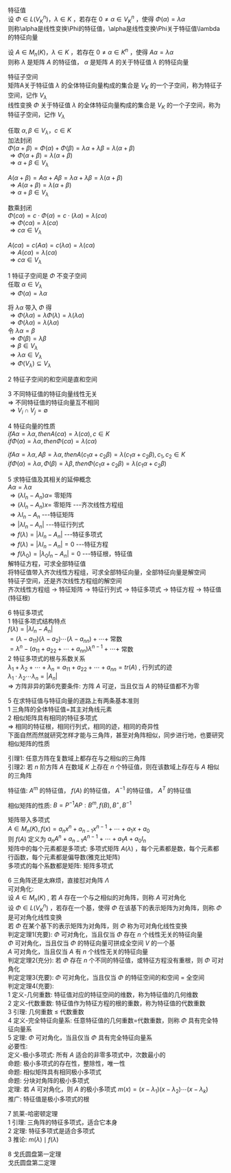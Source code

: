 特征值  
设 $\Phi\in L(V_K^n)，\lambda\in K$ ，若存在 $0\neq\alpha\in V_K^n$ ，使得 $\Phi(\alpha)=\lambda\alpha$  
则称\alpha是线性变换\Phi的特征值，\alpha是线性变换\Phi关于特征值\lambda的特征向量  
  
设 $A\in M_n(K)，\lambda\in K$ ，若存在 $0\neq\alpha\in K^n$ ，使得 $A\alpha=\lambda\alpha$  
则称 $\lambda$ 是矩阵 $A$ 的特征值， $\alpha$ 是矩阵 $A$ 的关于特征值 $\lambda$ 的特征向量  
  
  
特征子空间  
矩阵A关于特征值 $\lambda$ 的全体特征向量构成的集合是 $V_K$ 的一个子空间，称为特征子空间，记作 $V_\lambda$  
线性变换 $\Phi$ 关于特征值 $\lambda$ 的全体特征向量构成的集合是 $V_K$ 的一个子空间，称为特征子空间，记作 $V_\lambda$  
  
任取 $\alpha,\beta\in V_\lambda，c\in K$  
加法封闭  
$\Phi(\alpha+\beta)=\Phi(\alpha)+\Phi(\beta)=\lambda\alpha+\lambda\beta=\lambda(\alpha+\beta)$  
$\Rightarrow \Phi(\alpha+\beta)=\lambda(\alpha+\beta)$  
$\Rightarrow \alpha+\beta\in V_\lambda$  
  
$A(\alpha+\beta)=A\alpha+A\beta=\lambda\alpha+\lambda\beta=\lambda(\alpha+\beta)$  
$\Rightarrow A(\alpha+\beta)=\lambda(\alpha+\beta)$  
$\Rightarrow \alpha+\beta\in V_\lambda$  
  
数乘封闭  
$\Phi(c\alpha)=c\cdot\Phi(\alpha)=c\cdot(\lambda\alpha)=\lambda(c\alpha)$  
$\Rightarrow \Phi(c\alpha)=\lambda(c\alpha)$  
$\Rightarrow c\alpha\in V_\lambda$  
  
$A(c\alpha)=c(A\alpha)=c(\lambda\alpha)=\lambda(c\alpha)$  
$\Rightarrow A(c\alpha)=\lambda(c\alpha)$  
$\Rightarrow c\alpha\in V_\lambda$  
  
1 特征子空间是 $\Phi$ 不变子空间  
任取 $\alpha\in V_\lambda$  
$\Rightarrow \Phi(\alpha)=\lambda\alpha$  
  
将 $\lambda\alpha$ 带入 $\Phi$ 得  
$\Rightarrow \Phi(\lambda\alpha)=\lambda\Phi(\lambda)=\lambda(\lambda\alpha)$  
$\Rightarrow \Phi(\lambda\alpha)=\lambda(\lambda\alpha)$  
令 $\lambda\alpha=\beta$  
$\Rightarrow \Phi(\beta)=\lambda\beta$  
$\Rightarrow \beta\in V_\lambda$  
$\Rightarrow \lambda\alpha\in V_\lambda$  
$\Rightarrow \Phi(V_\lambda)\subseteq V_\lambda$  
  
2 特征子空间的和空间是直和空间  
  
3 不同特征值的特征向量线性无关  
$\Rightarrow$  不同特征值的特征向量互不相同  
$\Rightarrow V_i\cap V_j = \emptyset$  
  
4 特征向量的性质  
$if A\alpha=\lambda\alpha, then A(c\alpha)=\lambda(c\alpha), c\in K$  
$if \Phi(\alpha)=\lambda\alpha, then \Phi(c\alpha)=\lambda(c\alpha)$  
  
$if A\alpha=\lambda\alpha, A\beta=\lambda\alpha, then A(c_1\alpha+c_2\beta)=\lambda(c_1\alpha+c_2\beta), c_1,c_2\in K$  
$if \Phi(\alpha)=\lambda\alpha, \Phi(\beta)=\lambda\beta, then \Phi(c_1\alpha+c_2\beta)=\lambda(c_1\alpha+c_2\beta)$  
  
5 求特征值及其相关的延伸概念  
$A\alpha=\lambda\alpha$  
$\Rightarrow (\lambda I_n-A_n)\alpha=$ 零矩阵  
$\Rightarrow (\lambda I_n-A_n)x=$ 零矩阵  ---齐次线性方程组  
$\Rightarrow \lambda I_n-A_n$  ---特征矩阵  
$\Rightarrow |\lambda I_n-A_n|$  ---特征行列式  
$\Rightarrow f(\lambda)=|\lambda I_n-A_n|$  ---特征多项式  
$\Rightarrow f(\lambda)=|\lambda I_n-A_n|=0$  ---特征方程  
$\Rightarrow f(\lambda_0)=|\lambda_0 I_n-A_n|=0$  ---特征根，特征值  
解特征方程，可求全部特征值  
将特征值带入齐次线性方程组，可求全部特征向量，全部特征向量是解空间  
特征子空间，还是齐次线性方程组的解空间  
齐次线性方程组 $\to$ 特征矩阵 $\to$ 特征行列式 $\to$ 特征多项式 $\to$ 特征方程 $\to$ 特征值(特征根)  
  
6 特征多项式  
1 特征多项式结构特点  
$f(\lambda)=|\lambda I_n-A_n|$  
$=(\lambda-a_{11})(\lambda-a_{2})\cdots(\lambda-a_{nn})+\cdots+$ 常数  
$=\lambda^n-(a_{11}+a_{22}+\cdots+a_{nn})\lambda^{n-1}+\cdots+$ 常数  
2 特征多项式的根与系数关系  
$\lambda_1+\lambda_2+\cdots+\lambda_n=a_{11}+a_{22}+\cdots+a_{nn}=tr(A)$ , 行列式的迹  
$\lambda_1\cdot\lambda_2\cdots\lambda_n=|A_n|$  
$\Rightarrow$  方阵非异的第6充要条件: 方阵 $A$ 可逆，当且仅当 $A$ 的特征值都不为零  
  
5 在求特征值与特征向量的道路上有两条基本准则  
1 三角阵的全体特征值=其主对角线元素  
2 相似矩阵具有相同的特征多项式  
$\Rightarrow$  相同的特征根，相同行列式，相同的迹，相同的奇异性  
下面自然而然就研究怎样才能与三角阵，甚至对角阵相似，同步进行地，也要研究相似矩阵的性质  
  
引理1: 任意方阵在复数域上都存在与之相似的三角阵  
引理2: 若 $n$ 阶方阵 $A$ 在数域 $K$ 上存在 $n$ 个特征值，则在该数域上存在与 $A$ 相似的三角阵  
  
特征值:  $A^m$ 的特征值， $f(A)$ 的特征值， $A^{-1}$ 的特征值， $A^T$ 的特征值  
  
相似矩阵的性质:  $B=P^{-1}AP: B^m, f(B), B^\star, B^{-1}$  
  
矩阵带入多项式  
$A\in M_n(K), f(x)=a_nx^n+a_{n-1}x^{n-1}+\cdots+a_1x+a_0$  
则 $f(A)$ 定义为 $a_nA^n+a_{n-1}A^{n-1}+\cdots+a_1A+a_0I_n$  
矩阵中的每个元素都是多项式: 多项式矩阵 $A(\lambda)$ ，每个元素都是数，每个元素都行函数，每个元素都是偏导数(雅克比矩阵)  
多项式的每个系数都是矩阵: 矩阵多项式  
  
6 三角阵还是太麻烦，直接怼对角阵 $\Lambda$  
可对角化:  
设 $A\in M_n(K)$ , 若 $A$ 存在一个与之相似的对角阵，则称 $A$ 可对角化  
设 $\Phi\in L(V_K^n)$ ，若存在一个基，使得 $\Phi$ 在该基下的表示矩阵为对角阵，则称 $\Phi$ 是可对角化线性变换  
若 $\Phi$ 在某个基下的表示矩阵为对角阵，则 $\Phi$ 称为可对角化线性变换  
判定定理1(充要):  $\Phi$ 可对角化，当且仅当 $\Phi$ 存在 $n$ 个线性无关的特征向量  
$\Phi$ 可对角化，当且仅当 $\Phi$ 的特征向量可拼成全空间 $V$ 的一个基  
$A$ 可对角化，当且仅当 $A$ 有 $n$ 个线性无关的特征向量  
判定定理2(充分): 若 $\Phi$ 存在 $n$ 个不同的特征值，或特征方程没有重根，则 $\Phi$ 可对角化  
判定定理3(充要):  $\Phi$ 可对角化，当且仅当 $\Phi$ 的特征空间的和空间 $=$ 全空间  
判定定理4(充要):  
1 定义-几何重数: 特征值对应的特征空间的维数，称为特征值的几何维数  
2 定义-代数重数: 特征值作为特征方程的根的重数，称为特征值的代数重数  
3 引理: 几何重数 $\le$  代数重数  
4 定义-完全特征向量系: 任意特征值的几何重数=代数重数，则称 $\Phi$ 具有完全特征向量系  
5 定理:  $\Phi$ 可对角化，当且仅当 $\Phi$ 具有完全特征向量系  
必要性:  
定义-极小多项式: 所有 $A$ 适合的非零多项式中，次数最小的  
命题: 极小多项式的存在性，整除性，唯一性  
命题: 相似矩阵具有相同极小多项式  
命题: 分块对角阵的极小多项式  
定理: 若 $A$ 可对角化，则 $A$ 的极小多项式 $m(x)=(x-\lambda_1)(x-\lambda_2)\cdots(x-\lambda_k)$  
推广: 特征值是极小多项式的根  
  
7 凯莱-哈密顿定理  
1 引理: 三角阵的特征多项式，适合它本身  
2 定理: 特征多项式是适合多项式  
3 推论:  $m(\lambda)\mid f(\lambda)$  
  
8 戈氏圆盘第一定理  
戈氏圆盘第二定理  

